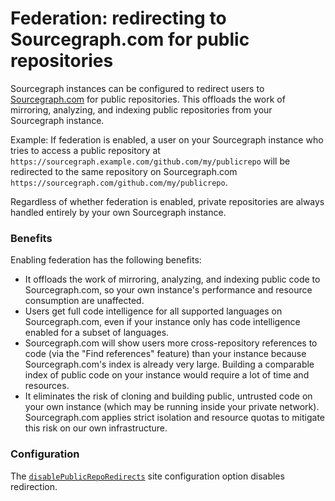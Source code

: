 # Federation: redirecting to Sourcegraph.com for public repositories

Sourcegraph instances can be configured to redirect users to [Sourcegraph.com](https://sourcegraph.com) for public repositories. This offloads the work of mirroring, analyzing, and indexing public repositories from your Sourcegraph instance.

Example: If federation is enabled, a user on your Sourcegraph instance who tries to access a public repository at `https://sourcegraph.example.com/github.com/my/publicrepo` will be redirected to the same repository on Sourcegraph.com `https://sourcegraph.com/github.com/my/publicrepo`.

Regardless of whether federation is enabled, private repositories are always handled entirely by your own Sourcegraph instance.

### Benefits

Enabling federation has the following benefits:

- It offloads the work of mirroring, analyzing, and indexing public code to Sourcegraph.com, so your own instance's performance and resource consumption are unaffected.
- Users get full code intelligence for all supported languages on Sourcegraph.com, even if your instance only has code intelligence enabled for a subset of languages.
- Sourcegraph.com will show users more cross-repository references to code (via the "Find references" feature) than your instance because Sourcegraph.com's index is already very large. Building a comparable index of public code on your instance would require a lot of time and resources.
- It eliminates the risk of cloning and building public, untrusted code on your own instance (which may be running inside your private network). Sourcegraph.com applies strict isolation and resource quotas to mitigate this risk on our own infrastructure.

### Configuration

The [`disablePublicRepoRedirects`](../site_config/index.md#code-classlanguage-textdisablepublicreporedirects-boolean) site configuration option disables redirection.
